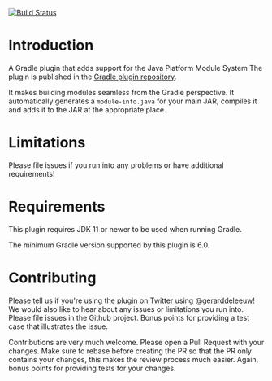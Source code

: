 [![Build Status](https://img.shields.io/github/workflow/status/lion7/gradle-jpms-plugin/Build)](https://github.com/lion7/gradle-jpms-plugin/actions?query=workflow%3A%22Build%22)


Introduction
===

A Gradle plugin that adds support for the Java Platform Module System
The plugin is published in the [Gradle plugin repository](https://plugins.gradle.org/plugin/nl.leeuwit.gradle.jpms).

It makes building modules seamless from the Gradle perspective. 
It automatically generates a `module-info.java` for your main JAR, compiles it and adds it to the JAR at the appropriate place.

Limitations
===

Please file issues if you run into any problems or have additional requirements!

Requirements
===

This plugin requires JDK 11 or newer to be used when running Gradle.

The minimum Gradle version supported by this plugin is 6.0.

Contributing
===

Please tell us if you're using the plugin on Twitter using [@gerarddeleeuw](https://twitter.com/gerarddeleeuw)!
We would also like to hear about any issues or limitations you run into.
Please file issues in the Github project.
Bonus points for providing a test case that illustrates the issue.

Contributions are very much welcome.
Please open a Pull Request with your changes.
Make sure to rebase before creating the PR so that the PR only contains your changes, this makes the review process much easier.
Again, bonus points for providing tests for your changes.
